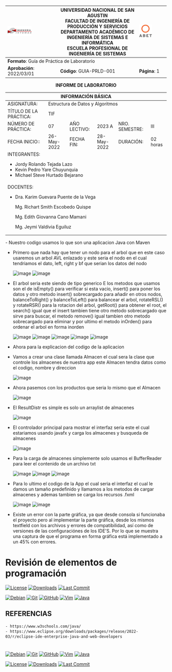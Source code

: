 <table>
    <theader>
        <tr>
            <td><img src="https://github.com/rescobedoq/pw2/blob/main/epis.png?raw=true" alt="EPIS" style="width:50%; height:auto"/></td>
            <th>
                <span style="font-weight:bold;">UNIVERSIDAD NACIONAL DE SAN AGUSTIN</span><br />
                <span style="font-weight:bold;">FACULTAD DE INGENIERÍA DE PRODUCCIÓN Y SERVICIOS</span><br />
                <span style="font-weight:bold;">DEPARTAMENTO ACADÉMICO DE INGENIERÍA DE SISTEMAS E INFORMÁTICA</span><br />
                <span style="font-weight:bold;">ESCUELA PROFESIONAL DE INGENIERÍA DE SISTEMAS</span>
            </th>
            <td><img src="https://github.com/rescobedoq/pw2/blob/main/abet.png?raw=true" alt="ABET" style="width:50%; height:auto"/></td>
        </tr>
    </theader>
    <tbody>
        <tr><td colspan="3"><span style="font-weight:bold;">Formato</span>: Guía de Práctica de Laboratorio</td></tr>
        <tr><td><span style="font-weight:bold;">Aprobación</span>:  2022/03/01</td><td><span style="font-weight:bold;">Código</span>: GUIA-PRLD-001</td><td><span style="font-weight:bold;">Página</span>: 1</td></tr>
    </tbody>
</table>
</div>

<div align="center">
<span style="font-weight:bold;">INFORME DE LABORATORIO</span><br />
</div>

<table>
<theader>
<tr><th colspan="6">INFORMACIÓN BÁSICA</th></tr>
</theader>
<tbody>
<tr><td>ASIGNATURA:</td><td colspan="5">Estructura de Datos y Algoritmos</td></tr>
<tr><td>TÍTULO DE LA PRÁCTICA:</td><td colspan="5">TIF</td></tr>
<tr>
<td>NÚMERO DE PRÁCTICA:</td><td>07</td><td>AÑO LECTIVO:</td><td>2023 A</td><td>NRO. SEMESTRE:</td><td>III</td>
</tr>
<tr>
<td>FECHA INICIO::</td><td>26-May-2022</td><td>FECHA FIN:</td><td>28-May-2022</td><td>DURACIÓN:</td><td>02 horas</td>
</tr>
<tr><td colspan="6">INTEGRANTES:
    <ul>
        <li>Jordy Rolando Tejada Lazo</li>   
        <li>Kevin Pedro Yare Chuyunquia</li>
        <li>Michael Steve Hurtado Bejarano</li>    
</td>
</<tr>
<tr><td colspan="6">DOCENTES:
<ul>
<li>Dra. Karim Guevara Puente de la Vega

Mg. Richart Smith Escobedo Quispe

Mg. Edith Giovanna Cano Mamani

Mg. Jeymi Valdivia Eguiluz</li>

</ul>
</td>
</<tr>
</tdbody>
</table>
- Nuestro codigo usamos lo que son una aplicacion Java con Maven

- Primero que nada hay que tener un nodo para el arbol que en este caso usaremos un arbol AVL enlazado y este seria el nodo en el cual tendriamos el dato, left, right y bf que serian los datos del nodo

  ![image](https://github.com/jrolando19/grupo01EdaFinalTIF/assets/83080715/e64e77e7-25ab-4593-8cf4-be1f12bfd208)
  ![image](https://github.com/jrolando19/grupo01EdaFinalTIF/assets/83080715/e726db0e-69ff-4902-84a7-f1efa73c4f5c)

- El arbol seria este siendo de tipo generico E los metodos que usamos son el de isEmpty() para verificar si esta vacio, insert() para poner los datos y otro metodo insert() sobrecargado para añadir en otros nodos, balanceToRight() y balanceToLeft() para balancear el arbol, rotateRSL() y rotateRSR() para la rotacion del arbol, getRoot() para obtener el root, el search() igual que el insert tambien tiene otro metodo sobrecargado que sirve para buscar, el metodo remove() igual tambien otro metodo sobrecargado para eliminar y por ultimo el metodo inOrden() para ordenar el arbol en forma inorden

  ![image](https://github.com/jrolando19/grupo01EdaFinalTIF/assets/83080715/d3841746-f31f-4bb4-a9e3-cca846907f92)
  ![image](https://github.com/jrolando19/grupo01EdaFinalTIF/assets/83080715/986f554f-f211-4e7f-8d0b-67b1de7708d7)
  ![image](https://github.com/jrolando19/grupo01EdaFinalTIF/assets/83080715/4da00d0d-eab1-44dc-b3aa-344a5261fa20)
  ![image](https://github.com/jrolando19/grupo01EdaFinalTIF/assets/83080715/27baab47-3e68-47a2-a17b-3518bf2a70b1)
  ![image](https://github.com/jrolando19/grupo01EdaFinalTIF/assets/83080715/35aa6052-38f4-49b9-856e-2d0fa762a02d)

- Ahora para la explicacion del codigo de la aplicacion

- Vamos a crear una clase llamada Almacen el cual sera la clase que controle los almacenes de nuestra app este Almacen tendra datos como el codigo, nombre y direccion

  ![image](https://github.com/jrolando19/grupo01EdaFinalTIF/assets/83080715/472be544-96d0-425d-b5da-a06484845fe8)

- Ahora pasemos con los productos que seria lo mismo que el Almacen

  ![image](https://github.com/jrolando19/grupo01EdaFinalTIF/assets/83080715/16cc66c7-16f6-4bf7-ba84-caeaf1cedf65)

- El ResultDistr es simple es solo un arraylist de almacenes

  ![image](https://github.com/jrolando19/grupo01EdaFinalTIF/assets/83080715/9537c0d1-50b9-4548-9f73-0667bed60122)

- El controlador principal para mostrar el interfaz seria este el cual estariamos usando javafx y carga los almacenes y busqueda de almacenes

  ![image](https://github.com/jrolando19/grupo01EdaFinalTIF/assets/83080715/4c5d8d84-8263-4a78-8719-ce88275ee6fa)

- Para la carga de almacenes simplemente solo usamos el BufferReader para leer el contenido de un archivo txt

  ![image](https://github.com/jrolando19/grupo01EdaFinalTIF/assets/83080715/fa67fd68-802c-46d8-b49a-fbcf105f0a30)
  ![image](https://github.com/jrolando19/grupo01EdaFinalTIF/assets/83080715/a0a550d7-02df-48ca-8ac9-d27de3395ff3)
  ![image](https://github.com/jrolando19/grupo01EdaFinalTIF/assets/83080715/66a031fe-9732-4c02-8e85-234d058b2759)

- Para lo ultimo el codigo de la App el cual seria el interfaz el cual le damos un tamaño predefinido y llamamos a los metodos de cargar almacenes y ademas tambien se carga los recursos .fxml

  ![image](https://github.com/jrolando19/grupo01EdaFinalTIF/assets/83080715/3ae18f97-14cc-4e1e-a916-5b35c60faa86)
  ![image](https://github.com/jrolando19/grupo01EdaFinalTIF/assets/83080715/0f508f68-79f0-4cf4-9920-91f5978ae1ea)

- Existe un error con la parte gráfica, ya que desde consola si funcionaba el proyecto pero al implementar la parte gráfica, desde los mismos textfield con los archivos y errores de compatibilidad, así como de versiones de las configuraciónes de los IDE'S. Por lo que se muestra una captura de que el programa en forma gráfica está implementado a un 45% con errores.

# Revisión de elementos de programación

[![License][license]][license-file]
[![Downloads][downloads]][releases]
[![Last Commit][last-commit]][releases]

[![Debian][Debian]][debian-site]
[![Git][Git]][git-site]
[![GitHub][GitHub]][github-site]
[![Vim][Vim]][vim-site]
[![Java][Java]][java-site]

## REFERENCIAS

    - https://www.w3schools.com/java/
    - https://www.eclipse.org/downloads/packages/release/2022-03/r/eclipse-ide-enterprise-java-and-web-developers

#

[license]: https://img.shields.io/github/license/rescobedoq/pw2?label=rescobedoq
[license-file]: https://github.com/rescobedoq/pw2/blob/main/LICENSE
[downloads]: https://img.shields.io/github/downloads/rescobedoq/pw2/total?label=Downloads
[releases]: https://github.com/rescobedoq/pw2/releases/
[last-commit]: https://img.shields.io/github/last-commit/rescobedoq/pw2?label=Last%20Commit
[Debian]: https://img.shields.io/badge/Debian-D70A53?style=for-the-badge&logo=debian&logoColor=white
[debian-site]: https://www.debian.org/index.es.html
[Git]: https://img.shields.io/badge/git-%23F05033.svg?style=for-the-badge&logo=git&logoColor=white
[git-site]: https://git-scm.com/
[GitHub]: https://img.shields.io/badge/github-%23121011.svg?style=for-the-badge&logo=github&logoColor=white
[github-site]: https://github.com/
[Vim]: https://img.shields.io/badge/VIM-%2311AB00.svg?style=for-the-badge&logo=vim&logoColor=white
[vim-site]: https://www.vim.org/
[Java]: https://img.shields.io/badge/java-%23ED8B00.svg?style=for-the-badge&logo=java&logoColor=white
[java-site]: https://docs.oracle.com/javase/tutorial/

[![Debian][Debian]][debian-site]
[![Git][Git]][git-site]
[![GitHub][GitHub]][github-site]
[![Vim][Vim]][vim-site]
[![Java][Java]][java-site]

[![License][license]][license-file]
[![Downloads][downloads]][releases]
[![Last Commit][last-commit]][releases]
